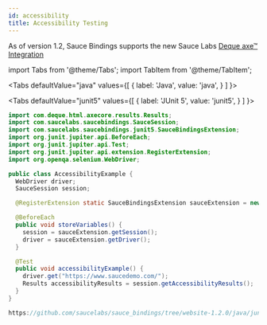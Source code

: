 ```yaml
---
id: accessibility
title: Accessibility Testing
---
```


As of version 1.2, Sauce Bindings supports the new Sauce Labs
[Deque axe™ Integration](https://docs.saucelabs.com/basics/integrations/deque/index.html)

import Tabs from '@theme/Tabs';
import TabItem from '@theme/TabItem';

<Tabs
defaultValue="java"
values={[
{ label: 'Java', value: 'java', }
]
}>

<TabItem value="java">

<Tabs
defaultValue="junit5"
values={[
{ label: 'JUnit 5', value: 'junit5', }
]
}>

<TabItem value="junit5">

```java reference
import com.deque.html.axecore.results.Results;
import com.saucelabs.saucebindings.SauceSession;
import com.saucelabs.saucebindings.junit5.SauceBindingsExtension;
import org.junit.jupiter.api.BeforeEach;
import org.junit.jupiter.api.Test;
import org.junit.jupiter.api.extension.RegisterExtension;
import org.openqa.selenium.WebDriver;

public class AccessibilityExample {
  WebDriver driver;
  SauceSession session;

  @RegisterExtension static SauceBindingsExtension sauceExtension = new SauceBindingsExtension();

  @BeforeEach
  public void storeVariables() {
    session = sauceExtension.getSession();
    driver = sauceExtension.getDriver();
  }

  @Test
  public void accessibilityExample() {
    driver.get("https://www.saucedemo.com/");
    Results accessibilityResults = session.getAccessibilityResults();
  }
}

```

</TabItem>
<TabItem value="junit4">

```java reference
https://github.com/saucelabs/sauce_bindings/tree/website-1.2.0/java/junit4/src/test/java/com/saucelabs/saucebindings/junit4/examples/AccessibilityTest.java
```

</TabItem>
</Tabs>

</TabItem>
</Tabs>
